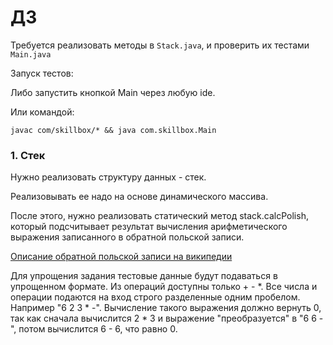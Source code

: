 # ДЗ

Требуется реализовать методы в `Stack.java`, и проверить их тестами `Main.java`

Запуск тестов:

Либо запустить кнопкой Main через любую ide.

Или командой:

    javac com/skillbox/* && java com.skillbox.Main

### 1. Стек

Нужно реализовать структуру данных - стек.

Реализовывать ее надо на основе динамического массива.

После этого, нужно реализовать статический метод stack.calcPolish, который подсчитывает результат вычисления
арифметического выражения записанного в обратной польской записи.

[Описание обратной польской записи на википедии](https://ru.wikipedia.org/wiki/%D0%9E%D0%B1%D1%80%D0%B0%D1%82%D0%BD%D0%B0%D1%8F_%D0%BF%D0%BE%D0%BB%D1%8C%D1%81%D0%BA%D0%B0%D1%8F_%D0%B7%D0%B0%D0%BF%D0%B8%D1%81%D1%8C)

Для упрощения задания тестовые данные будут подаваться в упрощенном формате. Из операций доступны только + - *. Все
числа и операции подаются на вход строго разделенные одним пробелом. Например "6 2 3 * -". Вычисление такого выражения
должно вернуть 0, так как сначала вычислится 2 * 3 и выражение "преобразуется" в "6 6 -", потом вычислится 6 - 6, что
равно 0. 